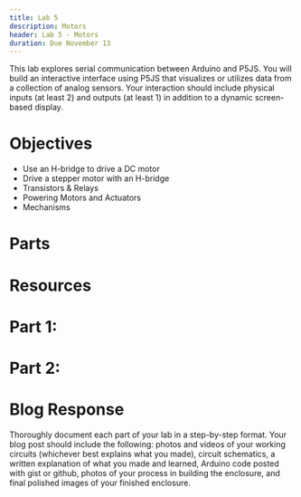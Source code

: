 ```yaml
---
title: Lab 5
description: Motors
header: Lab 5 - Motors
duration: Due November 13
---
```


This lab explores serial communication between Arduino and P5JS. You will build an interactive interface using P5JS that visualizes or utilizes data from a collection of analog sensors. Your interaction should include physical inputs (at least 2) and outputs (at least 1)  in addition to a dynamic screen-based display.

# Objectives
+ Use an H-bridge to drive a DC motor
+ Drive a stepper motor with an H-bridge
+ Transistors & Relays
+ Powering Motors and Actuators
+ Mechanisms

# Parts


# Resources


# Part 1:

# Part 2:

# Blog Response
Thoroughly document each part of your lab in a step-by-step format. Your blog post should include the following: photos and videos of your working circuits (whichever best explains what you made), circuit schematics, a written explanation of what you made and learned, Arduino code posted with gist or github, photos of your process in building the enclosure, and final polished images of your finished enclosure.





<!-- In this lab you will explore motors and build circuits using servo, DC and stepper motors. You will use an Arduino to generate a pseudo-analog output voltage (PWM) to control a servo motor, and will learn to drive DC and stepper motors using an H-Bridge.

<span class="underlined">**Lab Objectives:**</span>

+ Use PWM to drive a servo motor
+ Use an H-bridge to drive a DC motor
+ Drive a stepper motor with an H-bridge

<span class="underlined">**Lab 5 Resources:**</span>

+ [Analog Output – Motor Control](https://vimeo.com/93555504)
+ [Analog Output – Servo](https://vimeo.com/93608912)
+ [DC Motors: The Basics](https://itp.nyu.edu/physcomp/lessons/dc-motors/dc-motors-the-basics/)
+ [Tom Igoe's Notes on Steppers](http://www.tigoe.net/pcomp/code/circuits/motors/stepper-motors/)
+ [Controlling Stepper Motors](https://itp.nyu.edu/physcomp/lessons/dc-motors/stepper-motors/)
+ [H-Bridges (video)](https://vimeo.com/100357623)
+ [All About Steppers (video)](https://vimeo.com/101362995)
+ [Controlling a Unipolar Stepper Motor (video)](https://vimeo.com/102030557)

<br>

### **Part 1: Servo Motor Control**

<span class="underlined">**Supplies for Part 1**</span>

+ Solderless Breadboard and hookup wire
+ Arduino microcontroller module & USB connector
+ 10Kohm resistors
+ Flex sensor (or a different form of variable resistor)
+ RC Servomotor

<span class="underlined">**Build the Circuit**</span>

Pick any analog input and connect it to Analog pin 0 as you did in Lab 5 covered previously.

When you attach the servo, you’ll need a row of three male headers to attach it to a breadboard. You may find that the pins don’t stay in the servo’s connector holes. Put the pins in the servo’s connector, then push them down on a table gently. They will slide up inside their plastic sheaths, and fit better in your servo’s connector. You may also try jumper wires. Related video: [Connect the Servo](https://vimeo.com/93608912#t=1m12s)

<br>
![Servo Motor Schematic](assets/lab5-01.png "Servo Schematic")
<br><br>


<span class="underlined">**Program the Microcontroller for Servo Control**</span>


First, find out the range of your sensor by using analogRead() to read the sensor and printing out the results (you did this in a previous lab).

Include the servo library in your code. Then, map the result of the analog reading to a range of 0 to 179, which translates the sensor range to a degree for the servo motor. Store this mapped value in a local variable, perhaps called servoAngle.

Finally, add the servo library at the beginning of your code, then make a variable to hold an instance of the library, and a variable for the servo’s output pin. In the setup(), initialize your servo using servo.attach(). Then in your main loop, use servoAngle to set the servo’s position.

<pre>
// include the servo library

// creates an instance of the servo object to control a servo
// declare the control pin for servo motor, call it servoPin

void setup() {
  // initialize serial communications
  // attach the servo object to the servoPin
}

void loop() {
  // read the analog input
  // print it to the serial monitor

  // make a new int called angle - use the map() function to map the range of your sensor to the range of the servo (which is 0 to 179)

  // move the servo using the angle from the sensor with the servo write() function
}
</pre>

Related Video: [Code for the Servo & Turn the Servo](https://vimeo.com/93608912#t=2m37s)

<br>

### **Part 2: DC Motor Control**

In this next part of the lab, you’ll learn how to drive a DC motor. You will incorporate an H-Bridge which will enable you to write code to change the direction of the motor.

To control a DC motor to turn in both directions, you need to be able to reverse the direction of the current supply to the motor. The easiest way to do this is using an H-bridge circuit.

<span class="underlined">**Supplies for Part 2**</span>

+ Solderless Breadboard and hookup wire
+ Arduino microcontroller module & USB connector
+ Switch
+ 10Kohm resistors
+ H-Bridge
+ DC Motor
+ 9V Power Supply (or battery - although the motor will drain a battery *fast*)

<span class="underlined">**Build the Circuit**</span>

First, add a Digital Input (a switch) - connect this switch to digital input 2 on the Arduino. Next, wire the H-Bridge and the DC motor. Lastly, add an external power supply to drive the motor - you will power the H-bridge from the VIN pin on your Arduino.

<br>
![DC Motor Wiring](assets/lab5-02.png "DC Motor schematic")
<br><br>

<span class="highlight">**How your H-bridge works**</span>

The L293NE/SN754410 is a very basic H-bridge. It has two bridges, one on the left side of the chip and one on the right, and can control 2 motor coils. It can drive up to 1 amp of current, and will operate between 4.5V and 36V. The small DC motor you are using in this lab can run safely off a low voltage so this H-bridge will work just fine.

<br>
![H-Bridge](assets/lab5-03.jpg "H-Bridge Pinout")
<br><br>

The H-bridge has the following pins and features:

+ Pin 1 (1,2EN) enables and disables our motor whether it is give HIGH or LOW
+ Pin 2 (1A) is a logic pin for our motor (input is either HIGH or LOW)
+ Pin 3 (1Y) is for one of the motor terminals
+ Pin 4-5 are for ground
+ Pin 6 (2Y) is for the other motor terminal
+ Pin 7 (2A) is a logic pin for our motor (input is either HIGH or LOW)
+ Pin 8 (VCC2) is the power supply for our motor, this should be given the rated voltage of your motor
+ Pin 9-11 are unconnected as you are only using one motor in this lab
+ Pin 12-13 are for ground
+ Pin 14-15 are unconnected
+ Pin 16 (VCC1) is connected to 5V

If your motor can run on 5V and less than 500mA, you can use the Arduino’s 5V output, otherwise you will need to use an external power supply. **Most motors require a higher voltage and higher current draw than this, so you will need an external power supply.**

***Safety Warning:*** Running a motor at a voltage much lower or much higher than what it’s rated for could potentially damage or permanently destroy your motor. When the motor doesn’t spin, the voltage is too low. When the motor runs hot, or sounds like it’s straining, the voltage is too high.

<span class="underlined">**Program the Microcontroller**</span>

First set up constants for the switch pin, the two H-bridge pins, and the enable pin of the H-bridge. Use one of the analogWrite pins (3,5,6,9,10, or 11) for the enable pin.

<pre>
const int switchPin = 2;    // switch input
const int motor1Pin = 3;    // H-bridge leg 1 (pin 2, 1A)
const int motor2Pin = 4;    // H-bridge leg 2 (pin 7, 2A)
const int enablePin = 9;    // H-bridge enable pin
</pre>

In the `setup()`, set all the pins for the H-bridge as outputs, and the pin for the switch as an input. Then set the enable pin high so the H-bridge can turn the motor on.

<pre>
void setup() {
    // set the switch as an input:

    // set all the other pins you're using as outputs:

    // set enablePin high so that motor can turn on:

}
</pre>

In the main loop() read the switch. If it’s high, turn the motor one way by taking one H-bridge pin high and the other low. If the switch is low, reverse the direction by reversing the states of the two H-bridge pins.

<pre>
void loop() {
    // if the switch is high, motor will turn on one direction

    	// set leg 1 of the H-bridge low
	// set leg 2 of the H-bridge high  

    // else (which means the switch is low), motor will turn in the other direction

    	// set leg 1 of the H-bridge high
	// set leg 2 of the H-bridge low
}
</pre>

Once you’ve seen this code working, try modifying the speed of the motor using the analogWrite() function. Use analogWrite() on the enable pin of the motor, and see what happens as you change the value of the analogWrite().


### **Part 3: Stepper Motor Control**
Stepper motors have multiple coils in them, so that they can be moved in small increments or steps. Stepper motors are typically either unipolar or bipolar, meaning that they have either one main power connection or two. Whether a stepper is unipolar or bipolar, however, you can control it with an H-bridge. This lab shows you how to set up a unipolar stepper motor using an H-Bridge. You can also use the same control circuit with a bipolar motor.

<span class="underlined">**Supplies for Part 2**</span>

+ Solderless Breadboard and hookup wire
+ Arduino microcontroller module & USB connector
+ H-Bridge
+ Stepper Motor (unipolar)
+ 9V or 12V Power Supply

<span class="underlined">**Setup the Circuit**</span>

<br>
![Stepper Schematic](assets/lab5-04.png)

![Stepper Diagram](assets/lab5-05.png)



<span class="underlined">**Program the Microcontroller**</span>

Program the microcontroller to run the stepper motor through the H-bridge using the stepper library.

***Make the stepper move exactly one whole revolution at a time***. The number of steps per revolution will depend on your individual stepper, so check the data sheet for the number of steps per revolution, you may need to adjust this number.

Use the [Arduino Stepper Library](https://www.arduino.cc/en/reference/stepper) as a reference. <br>Also, there is helpful code on [this stepper revolution example](https://www.arduino.cc/en/Tutorial/StepperOneRevolution). -->
